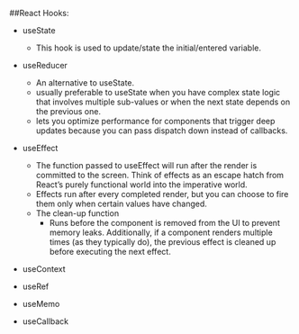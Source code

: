 ##React Hooks:
* useState
  * This hook is used to update/state the initial/entered variable.

* useReducer
  * An alternative to useState.
  * usually preferable to useState when you have complex state logic that involves multiple sub-values or when the next state depends on the previous one.
  * lets you optimize performance for components that trigger deep updates because you can pass dispatch down instead of callbacks.

* useEffect
  * The function passed to useEffect will run after the render is committed to the screen. Think of effects as an escape hatch from React’s purely functional world into the imperative world.
  * Effects run after every completed render, but you can choose to fire them only when certain values have changed.
  * The clean-up function
     * Runs before the component is removed from the UI to prevent memory leaks. Additionally, if a component renders multiple times (as they typically do), the previous effect is cleaned up before executing the next effect.


* useContext
* useRef
* useMemo
* useCallback
